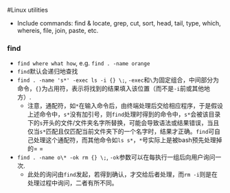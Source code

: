 #Linux utilities

- Include commands: find & locate, grep, cut, sort, head, tail, type, which, whereis, file, join, paste, etc.

### find
 - `find where what how`, e.g. `find . -name orange`
 - `find`默认会递归地查找
 - `find . -name 's*' -exec ls -i {} \;`, `-exec`和`\`为固定组合，中间部分为命令，`{}`为占用符，表示将找到的结果填入该位置（而不是`-i`前或其他地方）.
 	 - 注意，通配符，如`*`在输入命令后，由终端处理后交给相应程序，于是假设上述命令中，`s*`没有加引号，则`find`处理时得到的命令中，`s*`会被该目录下的`s`开头的文件/文件夹名字所替换，可能会导致语法或结果错误，当且仅当`s*`匹配且仅匹配当前文件夹下的一个名字时，结果才正确。`find`可自己处理这个通配符，而其他命令如`ls s*`，`*`号实际上是被bash预先处理掉的= =
 - `find . -name o\* -ok rm {} \;`, `-ok`参数可以在每执行一组后向用户询问一次.
 	- 此处的询问由`find`发起，若得到确认，才交给后者处理，而`rm -i`则是在处理过程中询问，二者有所不同。

